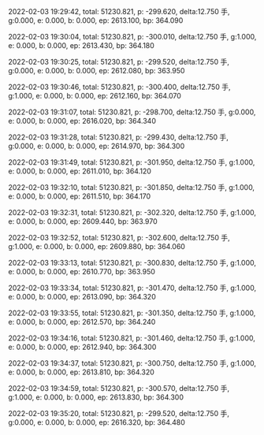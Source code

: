 2022-02-03 19:29:42, total: 51230.821, p: -299.620, delta:12.750 手, g:0.000, e: 0.000, b: 0.000, ep: 2613.100, bp: 364.090

2022-02-03 19:30:04, total: 51230.821, p: -300.010, delta:12.750 手, g:1.000, e: 0.000, b: 0.000, ep: 2613.430, bp: 364.180

2022-02-03 19:30:25, total: 51230.821, p: -299.520, delta:12.750 手, g:0.000, e: 0.000, b: 0.000, ep: 2612.080, bp: 363.950

2022-02-03 19:30:46, total: 51230.821, p: -300.400, delta:12.750 手, g:1.000, e: 0.000, b: 0.000, ep: 2612.160, bp: 364.070

2022-02-03 19:31:07, total: 51230.821, p: -298.700, delta:12.750 手, g:0.000, e: 0.000, b: 0.000, ep: 2616.020, bp: 364.340

2022-02-03 19:31:28, total: 51230.821, p: -299.430, delta:12.750 手, g:0.000, e: 0.000, b: 0.000, ep: 2614.970, bp: 364.300

2022-02-03 19:31:49, total: 51230.821, p: -301.950, delta:12.750 手, g:1.000, e: 0.000, b: 0.000, ep: 2611.010, bp: 364.120

2022-02-03 19:32:10, total: 51230.821, p: -301.850, delta:12.750 手, g:1.000, e: 0.000, b: 0.000, ep: 2611.510, bp: 364.170

2022-02-03 19:32:31, total: 51230.821, p: -302.320, delta:12.750 手, g:1.000, e: 0.000, b: 0.000, ep: 2609.440, bp: 363.970

2022-02-03 19:32:52, total: 51230.821, p: -302.600, delta:12.750 手, g:1.000, e: 0.000, b: 0.000, ep: 2609.880, bp: 364.060

2022-02-03 19:33:13, total: 51230.821, p: -300.830, delta:12.750 手, g:1.000, e: 0.000, b: 0.000, ep: 2610.770, bp: 363.950

2022-02-03 19:33:34, total: 51230.821, p: -301.470, delta:12.750 手, g:1.000, e: 0.000, b: 0.000, ep: 2613.090, bp: 364.320

2022-02-03 19:33:55, total: 51230.821, p: -301.350, delta:12.750 手, g:1.000, e: 0.000, b: 0.000, ep: 2612.570, bp: 364.240

2022-02-03 19:34:16, total: 51230.821, p: -301.460, delta:12.750 手, g:1.000, e: 0.000, b: 0.000, ep: 2612.940, bp: 364.300

2022-02-03 19:34:37, total: 51230.821, p: -300.750, delta:12.750 手, g:1.000, e: 0.000, b: 0.000, ep: 2613.810, bp: 364.320

2022-02-03 19:34:59, total: 51230.821, p: -300.570, delta:12.750 手, g:1.000, e: 0.000, b: 0.000, ep: 2613.830, bp: 364.300

2022-02-03 19:35:20, total: 51230.821, p: -299.520, delta:12.750 手, g:0.000, e: 0.000, b: 0.000, ep: 2616.320, bp: 364.480